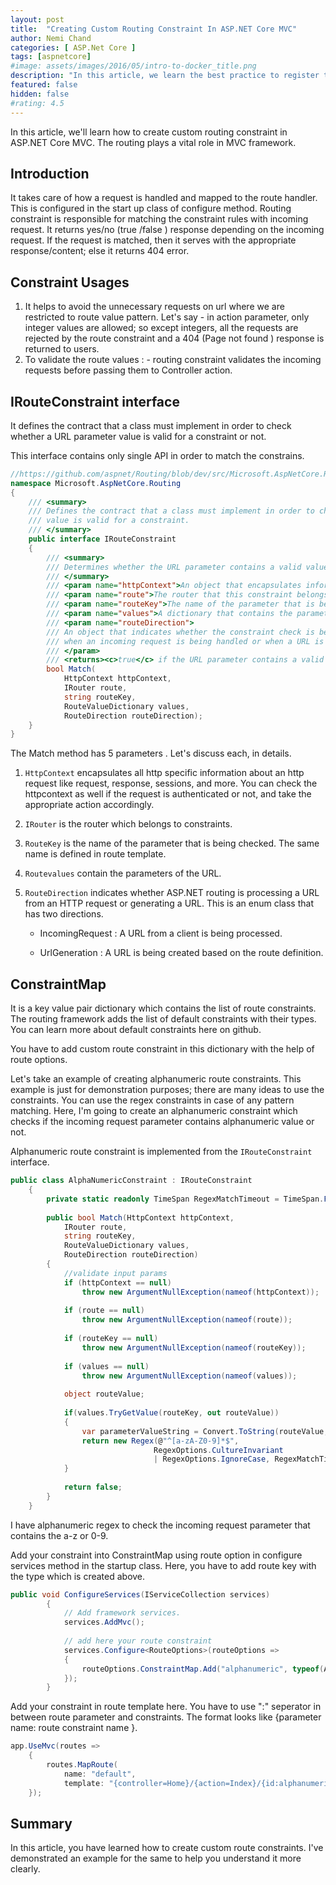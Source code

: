 ```yaml
---
layout: post
title:  "Creating Custom Routing Constraint In ASP.NET Core MVC"
author: Nemi Chand
categories: [ ASP.Net Core ]
tags: [aspnetcore]
#image: assets/images/2016/05/intro-to-docker_title.png
description: "In this article, we learn the best practice to register the generic interface in new ASP.NET Core framework."
featured: false
hidden: false
#rating: 4.5
---
```


In this article, we'll learn how to create custom routing constraint in ASP.NET Core MVC. The routing plays a vital role in MVC framework.

## Introduction

 It takes care of how a request is handled and mapped to the route handler. This is configured in the start up class of configure method. Routing constraint is responsible for matching the constraint rules with incoming request. It returns yes/no (true /false ) response depending on the incoming request. If the request is matched, then it serves with the appropriate response/content; else it returns 404 error.

## Constraint Usages 

1. It helps to avoid the unnecessary requests on url where we are restricted to route value pattern. Let's say - in action parameter, only integer values are allowed; so except integers, all the requests are rejected by the route constraint and a 404 (Page not found ) response is returned to users.
2. To validate the route values : - routing constraint validates the incoming requests before passing them to Controller action.

## IRouteConstraint interface

It defines the contract that a class must implement in order to check whether a URL parameter value is valid for a constraint or not.

This interface contains only single API in order to match the constrains.

```csharp
//https://github.com/aspnet/Routing/blob/dev/src/Microsoft.AspNetCore.Routing.Abstractions/IRouteConstraint.cs
namespace Microsoft.AspNetCore.Routing  
{  
    /// <summary>  
    /// Defines the contract that a class must implement in order to check whether a URL parameter  
    /// value is valid for a constraint.  
    /// </summary>  
    public interface IRouteConstraint  
    {  
        /// <summary>  
        /// Determines whether the URL parameter contains a valid value for this constraint.  
        /// </summary>  
        /// <param name="httpContext">An object that encapsulates information about the HTTP request.</param>  
        /// <param name="route">The router that this constraint belongs to.</param>  
        /// <param name="routeKey">The name of the parameter that is being checked.</param>  
        /// <param name="values">A dictionary that contains the parameters for the URL.</param>  
        /// <param name="routeDirection">  
        /// An object that indicates whether the constraint check is being performed  
        /// when an incoming request is being handled or when a URL is being generated.  
        /// </param>  
        /// <returns><c>true</c> if the URL parameter contains a valid value; otherwise, <c>false</c>.</returns>  
        bool Match(  
            HttpContext httpContext,  
            IRouter route,  
            string routeKey,  
            RouteValueDictionary values,  
            RouteDirection routeDirection);  
    }  
} 
```

The Match method has 5 parameters . Let's discuss each, in details.

1. `HttpContext` encapsulates all http specific information about an http request like request, response, sessions, and more. You can check the httpcontext as well if the request is authenticated or not, and take the appropriate action accordingly.

2. `IRouter` is the router which belongs to constraints.

3. `RouteKey` is the name of the parameter that is being checked. The same name is defined in route template.

4. `Routevalues` contain the parameters of the URL.

5. `RouteDirection` indicates whether ASP.NET routing is processing a URL from an HTTP request or generating a URL. This is an enum class that has two directions.

    - IncomingRequest : A URL from a client is being processed.

    - UrlGeneration : A URL is being created based on the route definition.

## ConstraintMap

It is a key value pair dictionary which contains the list of route constraints. The routing framework adds the list of default constraints with their types. You can learn more about default constraints here on github.

You have to add custom route constraint in this dictionary with the help of route options.

Let's take an example of creating alphanumeric route constraints. This example is just for demonstration purposes; there are many ideas to use the constraints. You can use the regex constraints in case of any pattern matching.
Here, I'm going to create an alphanumeric constraint which checks if the incoming request parameter contains alphanumeric value or not.

Alphanumeric route constraint is implemented from the `IRouteConstraint` interface.

```csharp
public class AlphaNumericConstraint : IRouteConstraint  
    {  
        private static readonly TimeSpan RegexMatchTimeout = TimeSpan.FromSeconds(10);  
  
        public bool Match(HttpContext httpContext,   
            IRouter route,   
            string routeKey,   
            RouteValueDictionary values,   
            RouteDirection routeDirection)  
        {  
            //validate input params  
            if (httpContext == null)  
                throw new ArgumentNullException(nameof(httpContext));  
  
            if (route == null)  
                throw new ArgumentNullException(nameof(route));  
  
            if (routeKey == null)  
                throw new ArgumentNullException(nameof(routeKey));  
  
            if (values == null)  
                throw new ArgumentNullException(nameof(values));  
  
            object routeValue;  
  
            if(values.TryGetValue(routeKey, out routeValue))  
            {  
                var parameterValueString = Convert.ToString(routeValue, CultureInfo.InvariantCulture);  
                return new Regex(@"^[a-zA-Z0-9]*$",   
                                RegexOptions.CultureInvariant   
                                | RegexOptions.IgnoreCase, RegexMatchTimeout).IsMatch(parameterValueString);  
            }  
  
            return false;  
        }  
    }
```

I have alphanumeric regex to check the incoming request parameter that contains the a-z or 0-9.  

Add your constraint into ConstraintMap using route option in configure services method in the startup class. Here, you have to add route key with the type which is created above.

```csharp
public void ConfigureServices(IServiceCollection services)  
        {  
            // Add framework services.  
            services.AddMvc();  
  
            // add here your route constraint   
            services.Configure<RouteOptions>(routeOptions =>   
            {  
                routeOptions.ConstraintMap.Add("alphanumeric", typeof(AlphaNumericConstraint));  
            });  
        }  
```

Add your constraint in route template here. You have to use ":" seperator in between route parameter and constraints. The format looks like  {parameter name: route constraint name }.

```csharp
app.UseMvc(routes =>  
    {  
        routes.MapRoute(  
            name: "default",  
            template: "{controller=Home}/{action=Index}/{id:alphanumeric}");  
    });  
```

## Summary

In this article, you have learned how to create custom route constraints. I've demonstrated an example for the same to help you understand it more clearly.
